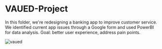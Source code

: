 # VAUED-Project
In this folder, we're redesigning a banking app to improve customer service. We identified current app issues through a Google form and used PowerBI for data analysis. Goal: better user experience, address pain points.

![vaued](https://github.com/TABEYWICKRAMA/VAUED-Project/assets/110693737/754effcd-966e-4e2a-8f6a-c5bd9a30909d)

